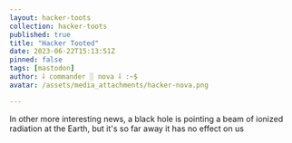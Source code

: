 ```yaml
---
layout: hacker-toots
collection: hacker-toots
published: true
title: "Hacker Tooted"
date: 2023-06-22T15:13:51Z
pinned: false
tags: [mastodon]
author: ⸸ commander ░ nova ⸸ :~$
avatar: /assets/media_attachments/hacker-nova.png

---
```


<p>In other more interesting news, a black hole is pointing a beam of ionized radiation at the Earth, but it&#39;s so far away it has no effect on us</p>


